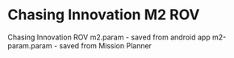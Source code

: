 # Chasing Innovation M2 ROV
Chasing Innovation ROV
m2.param - saved from android app 
m2-param.param - saved from Mission Planner 
